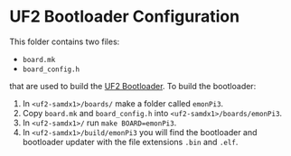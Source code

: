 # UF2 Bootloader Configuration

This folder contains two files:

- `board.mk`
- `board_config.h`

that are used to build the [UF2 Bootloader](https://github.com/microsoft/uf2-samdx1). To build the bootloader:

1. In `<uf2-samdx1>/boards/` make a folder called `emonPi3`.
2. Copy `board.mk` and `board_config.h` into `<uf2-samdx1>/boards/emonPi3`.
3. In `<uf2-samdx1>/` run `make BOARD=emonPi3`.
4. In `<uf2-samdx1>/build/emonPi3` you will find the bootloader and bootloader updater with the file extensions `.bin` and `.elf`.

